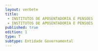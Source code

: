```yaml
---
layout: verbete
title:
 - INSTITUTOS DE APOSENTADORIA E PENSOES
 - INSTITUTOS DE APOSENTADORIA E PENSOES
published: true
edition: 1  
type: T
subtype: Entidade Governamental
---
```


